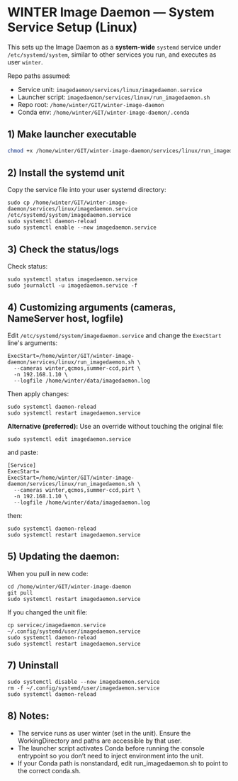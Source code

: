 # WINTER Image Daemon — System Service Setup (Linux)

This sets up the Image Daemon as a **system-wide** `systemd` service under `/etc/systemd/system`, similar to other services you run, and executes as user `winter`.

Repo paths assumed:

- Service unit: `imagedaemon/services/linux/imagedaemon.service`
- Launcher script: `imagedaemon/services/linux/run_imagedaemon.sh`
- Repo root: `/home/winter/GIT/winter-image-daemon`
- Conda env: `/home/winter/GIT/winter-image-daemon/.conda`

## 1) Make launcher executable

```bash
chmod +x /home/winter/GIT/winter-image-daemon/services/linux/run_imagedaemon.sh

```
## 2) Install the systemd unit
Copy the service file into your user systemd directory:

```bash:
sudo cp /home/winter/GIT/winter-image-daemon/services/linux/imagedaemon.service /etc/systemd/system/imagedaemon.service
sudo systemctl daemon-reload
sudo systemctl enable --now imagedaemon.service

```

## 3) Check the status/logs
Check status:

```bash:
sudo systemctl status imagedaemon.service
sudo journalctl -u imagedaemon.service -f
```


## 4) Customizing arguments (cameras, NameServer host, logfile)
Edit `/etc/systemd/system/imagedaemon.service` and change the `ExecStart` line's arguments:

```ini:
ExecStart=/home/winter/GIT/winter-image-daemon/services/linux/run_imagedaemon.sh \
  --cameras winter,qcmos,summer-ccd,pirt \
  -n 192.168.1.10 \
  --logfile /home/winter/data/imagedaemon.log

```

Then apply changes:
```bash:
sudo systemctl daemon-reload
sudo systemctl restart imagedaemon.service
```

**Alternative (preferred):** Use an override without touching the original file:
```bash:
sudo systemctl edit imagedaemon.service
```

and paste:
```ini:
[Service]
ExecStart=
ExecStart=/home/winter/GIT/winter-image-daemon/services/linux/run_imagedaemon.sh \
  --cameras winter,qcmos,summer-ccd,pirt \
  -n 192.168.1.10 \
  --logfile /home/winter/data/imagedaemon.log
```

then:
```bash:
sudo systemctl daemon-reload
sudo systemctl restart imagedaemon.service
```

## 5) Updating the daemon:
When you pull in new code:

```bash:
cd /home/winter/GIT/winter-image-daemon
git pull
sudo systemctl restart imagedaemon.service
```

If you changed the unit file:
```bash:
cp servicec/imagedaemon.service ~/.config/systemd/user/imagedaemon.service
sudo systemctl daemon-reload
sudo systemctl restart imagedaemon.service
```

## 7) Uninstall

```bash:
sudo systemctl disable --now imagedaemon.service
rm -f ~/.config/systemd/user/imagedaemon.service
sudo systemctl daemon-reload
```

## 8) Notes:
- The service runs as user winter (set in the unit). Ensure the WorkingDirectory and paths are accessible by that user.
- The launcher script activates Conda before running the console entrypoint so you don’t need to inject environment into the unit.
- If your Conda path is nonstandard, edit run_imagedaemon.sh to point to the correct conda.sh.